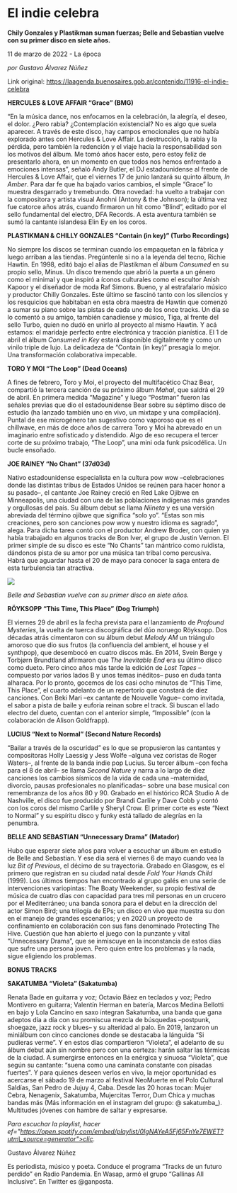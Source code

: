 # El indie celebra

**Chily Gonzales y Plastikman suman fuerzas; Belle and Sebastian vuelve con su primer disco en siete años.**

11 de marzo de 2022 - La época

_por Gustavo Álvarez Núñez_

Link original: https://laagenda.buenosaires.gob.ar/contenido/11916-el-indie-celebra



**HERCULES & LOVE AFFAIR “Grace” (BMG)**




“En la música dance, nos enfocamos en la celebración, la alegría, el deseo, el dolor. ¿Pero rabia? ¿Contemplación existencial? No es algo que suela aparecer. A través de este disco, hay campos emocionales que no había explorado antes con Hercules & Love Affair. La destrucción, la rabia y la pérdida, pero también la redención y el viaje hacia la responsabilidad son los motivos del álbum. Me tomó años hacer esto, pero estoy feliz de presentarlo ahora, en un momento en que todos nos hemos enfrentado a emociones intensas”, señaló Andy Butler, el DJ estadounidense al frente de Hercules & Love Affair, que el viernes 17 de junio lanzará su quinto álbum, *In Amber*. Para dar fe que ha bajado varios cambios, el simple “Grace” lo muestra desgarrado y tremebundo. Otra novedad: ha vuelto a trabajar con la compositora y artista visual Anohni (Antony & the Johnson); la última vez fue catorce años atrás, cuando firmaron un hit como “Blind”, editado por el sello fundamental del electro, DFA Records. A esta aventura también se sumó la cantante islandesa Elin Ey en los coros.




**PLASTIKMAN & CHILLY GONZALES “Contain (in key)” (Turbo Recordings)**




No siempre los discos se terminan cuando los empaquetan en la fábrica y luego arriban a las tiendas. Pregúntenle si no a la leyenda del tecno, Richie Hawtin. En 1998, editó bajo el alias de Plastikman el álbum *Consumed* en su propio sello, Minus. Un disco tremendo que abrió la puerta a un género como el minimal y que inspiró a íconos culturales como el escultor Anish Kapoor y el diseñador de moda Raf Simons. Bueno, y al estrafalario músico y productor Chilly Gonzales. Este último se fascinó tanto con los silencios y los resquicios que habitaban en esta obra maestra de Hawtin que comenzó a sumar su piano sobre las pistas de cada uno de los once tracks. Un día se lo comentó a su amigo, también canadiense y músico, Tiga, al frente del sello Turbo, quien no dudó en unirlo al proyecto al mismo Hawtin. Y acá estamos: el maridaje perfecto entre electrónica y tracción pianística. El 1 de abril el álbum *Consumed in Key* estará disponible digitalmente y como un vinilo triple de lujo. La delicadeza de “Contain (in key)” presagia lo mejor. Una transformación colaborativa impecable.




**TORO Y MOI “The Loop” (Dead Oceans)**




A fines de febrero, Toro y Moi, el proyecto del multifacético Chaz Bear, compartió la tercera canción de su próximo álbum *Mahal*, que saldrá el 29 de abril. En primera medida “Magazine” y luego “Postman” fueron las señales previas que dio el estadounidense Bear sobre su séptimo disco de estudio (ha lanzado también uno en vivo, un mixtape y una compilación). Puntal de ese microgénero tan sugestivo como vaporoso que es el chillwave, en más de doce años de carrera Toro y Moi ha abrevado en un imaginario entre sofisticado y distendido. Algo de eso recupera el tercer corte de su próximo trabajo, “The Loop”, una mini oda funk psicodélica. Un bucle ensoñado.




**JOE RAINEY “No Chant” (37d03d)**




Nativo estadounidense especialista en la cultura pow wow –celebraciones donde las distintas tribus de Estados Unidos se reúnen para hacer honor a su pasado–, el cantante Joe Rainey creció en Red Lake Ojibwe en Minneapolis, una ciudad con una de las poblaciones indígenas más grandes y orgullosas del país. Su álbum debut se llama *Niineta* y es una versión abreviada del término ojibwe que significa “solo yo”. “Estas son mis creaciones, pero son canciones pow wow y nuestro idioma es sagrado”, alega. Para dicha tarea contó con el productor Andrew Broder, con quien ya había trabajado en algunos tracks de Bon Iver, el grupo de Justin Vernon. El primer simple de su disco es este “No Chants” tan mántrico como ruidista, dándonos pista de su amor por una música tan tribal como percusiva. Habrá que aguardar hasta el 20 de mayo para conocer la saga entera de esta turbulencia tan atractiva.




![](https://cdn.feater.me/files/images/162781/6babe024-d22e-46e6-91d3-5e706dafbe64.jpg)




*Belle and Sebastian vuelve con su primer disco en siete años.*




**RÖYKSOPP “This Time, This Place” (Dog Triumph)**




El viernes 29 de abril es la fecha prevista para el lanzamiento de *Profound Mysteries*, la vuelta de tuerca discográfica del dúo noruego Röyksopp. Dos décadas atrás cimentaron con su álbum debut *Melody AM* un triángulo amoroso que dio sus frutos (la confluencia del ambient, el house y el synthpop), que desembocó en cuatro discos más. En 2014, Svein Berge y Torbjørn Brundtland afirmaron que *The Inevitable End* era su último disco como dueto. Pero cinco años más tarde la edición de *Lost Tapes* –compuesto por varios lados B y unos temas inéditos– puso en duda tanta alharaca. Por lo pronto, gocemos de los casi ocho minutos de “This Time, This Place”, el cuarto adelanto de un repertorio que constará de diez canciones. Con Beki Mari –ex cantante de Nouvelle Vague– como invitada, el sabor a pista de baile y euforia reinan sobre el track. Si buscan el lado electro del dueto, cuentan con el anterior simple, “Impossible” (con la colaboración de Alison Goldfrapp).




**LUCIUS “Next to Normal” (Second Nature Records)**




“Bailar a través de la oscuridad” es lo que se propusieron las cantantes y compositoras Holly Laessig y Jess Wolfe –alguna vez coristas de Roger Waters–, al frente de la banda indie pop Lucius. Su tercer álbum –con fecha para el 8 de abril– se llama *Second Nature* y narra a lo largo de diez canciones los cambios sísmicos de la vida de cada una –maternidad, divorcio, pausas profesionales no planificadas– sobre una base musical con remembranza de los años 80 y 90. Grabado en el histórico RCA Studio A de Nashville, el disco fue producido por Brandi Carlile y Dave Cobb y contó con los coros del mismo Carlile y Sheryl Crow. El primer corte es este “Next to Normal” y su espíritu disco y funky está tallado de alegrías en la penumbra.




**BELLE AND SEBASTIAN “Unnecessary Drama” (Matador)**




Hubo que esperar siete años para volver a escuchar un álbum en estudio de Belle and Sebastian. Y ese día será el viernes 6 de mayo cuando vea la luz *Bit of Previous*, el décimo de su trayectoria. Grabado en Glasgow, es el primero que registran en su ciudad natal desde *Fold Your Hands Child* (1999). Los últimos tiempos han encontrado al grupo galés en una serie de intervenciones variopintas: The Boaty Weekender, su propio festival de música de cuatro días con capacidad para tres mil personas en un crucero por el Mediterráneo; una banda sonora para el debut en la dirección del actor Simon Bird; una trilogía de EPs; un disco en vivo que muestra su don en el manejo de grandes escenarios; y en 2020 un proyecto de confinamiento en colaboración con sus fans denominado Protecting The Hive. Cuestión que han abierto el juego con la punzante y vital “Unnecessary Drama”, que se inmiscuye en la inconstancia de estos días que sufre una persona joven. Pero quien entre los problemas y la nada, sigue eligiendo los problemas.




**BONUS TRACKS**




**SAKATUMBA “Violeta” (Sakatumba)**




Renata Bade en guitarra y voz; Octavio Báez en teclados y voz; Pedro Montivero en guitarra; Valentín Herman en batería, Marcos Medina Bellotti en bajo y Lola Cancino en saxo integran Sakatumba, una banda que gana adeptos día a día con su promiscua mezcla de búsquedas –postpunk, shoegaze, jazz rock y blues– y su alteridad al palo. En 2019, lanzaron un miniálbum con cinco canciones donde se destacaba la lánguida “Si pudieras verme”. Y en estos días compartieron “Violeta”, el adelanto de su álbum debut aún sin nombre pero con una certeza: harán saltar las térmicas de la ciudad. A sumergirse entonces en la enérgica y sinuosa “Violeta”, que según su cantante: “suena como una caminata constante con pisadas fuertes”. Y para quienes deseen verlos en vivo, la mejor oportunidad es acercarse el sábado 19 de marzo al festival NeoMuerte en el Polo Cultural Saldías, San Pedro de Jujuy 4, Caba. Desde las 20 horas tocan: Mujer Cebra, Nenagenix, Sakatumba, Mujercitas Terror, Dum Chica y muchas bandas más (Más información en el instagram del grupo: @ sakatumba\_). Multitudes jóvenes con hambre de saltar y expresarse.




*Para escuchar la playlist, hacer ef="https://open.spotify.com/embed/playlist/0IgNAYeA5Fj65FnYe7EWET?utm\_source=generator">clic.*



Gustavo Álvarez Núñez




Es periodista, músico y poeta. Conduce el programa “Tracks de un futuro perdido” en Radio Pandemia. En Wasap, armó el grupo “Gallinas All Inclusive”. En Twitter es @ganposta.




